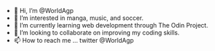 - 👋 Hi, I’m @WorldAgp
- 👀 I’m interested in manga, music, and soccer.
- 🌱 I’m currently learning web development through The Odin Project.
- 💞️ I’m looking to collaborate on improving my coding skills.
- 📫 How to reach me ... twitter @WorldAgp

<!---
WorldAgp/WorldAgp is a ✨ special ✨ repository because its `README.md` (this file) appears on your GitHub profile.
You can click the Preview link to take a look at your changes.
--->
